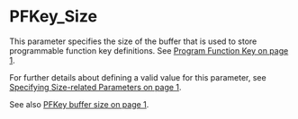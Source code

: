 # PFKey_Size

This parameter specifies the size of the buffer that is used to store programmable function key definitions. See [Program Function Key  on page 1](../../../Language/System%20Functions/pfkey.htm#ProgramFunctionKey).

For further details about defining a valid value for this parameter, see [Specifying Size-related Parameters on page 1](../configuration-parameters.md).

See also [PFKey buffer size on page 1](../../The%20APL%20Environment/Configuration%20Dialog%20Session%20Tab.htm#PFKey_Size).
